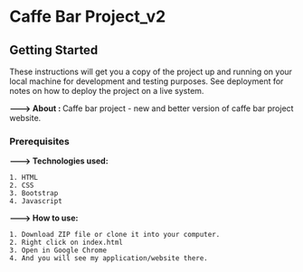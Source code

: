 # Caffe Bar Project_v2


## Getting Started

These instructions will get you a copy of the project up and running on your local machine for development and testing purposes. See deployment for notes on how to deploy the project on a live system.

<b>---> About : </b>Caffe bar project - new and better version of caffe bar project website.

### Prerequisites

<b>---> Technologies used: </b> 

    1. HTML
    2. CSS
    3. Bootstrap
    4. Javascript

<b>---> How to use:</b> 

    1. Download ZIP file or clone it into your computer.
    2. Right click on index.html 
    3. Open in Google Chrome
    4. And you will see my application/website there.
